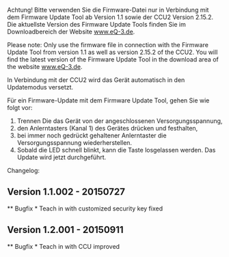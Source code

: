 ﻿Achtung! Bitte verwenden Sie die Firmware-Datei nur in Verbindung mit dem Firmware Update Tool ab Version 1.1 sowie der CCU2 Version 2.15.2.
Die aktuellste Version des Firmware Update Tools finden Sie im Downloadbereich der Website www.eQ-3.de.

Please note: Only use the firmware file in connection with the Firmware Update Tool from version 1.1 as well as version 2.15.2 of the CCU2.
You will find the latest version of the Firmware Update Tool in the download area of the website www.eQ-3.de.

In Verbindung mit der CCU2 wird das Gerät automatisch in den Updatemodus versetzt.

Für ein Firmware-Update mit dem Firmware Update Tool, gehen Sie wie folgt vor:
1. Trennen Die das Gerät von der angeschlossenen Versorgungsspannung,
2. den Anlerntasters (Kanal 1) des Gerätes drücken und festhalten,
3. bei immer noch gedrückt gehaltener Anlerntaster die Versorgungsspannung wiederherstellen.
4. Sobald die LED schnell blinkt, kann die Taste losgelassen werden. Das Update wird jetzt durchgeführt.

Changelog:

Version 1.1.002 - 20150727
--------------------------------------------------------------
** Bugfix
    * Teach in with customized security key fixed

Version 1.2.001 - 20150911
--------------------------------------------------------------
** Bugfix
    * Teach in with CCU improved